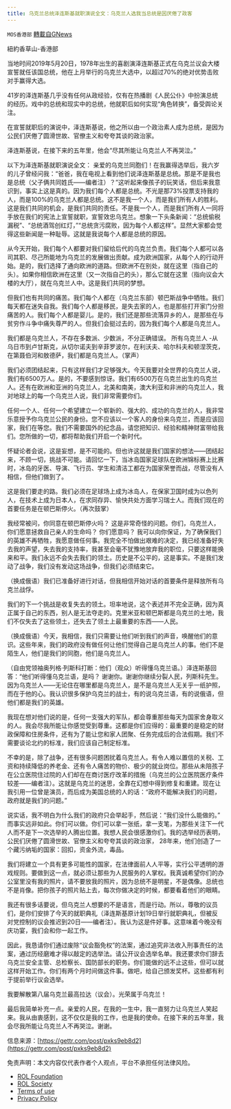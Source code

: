 ```yaml
---
title: 乌克兰总统泽连斯基就职演说全文：乌克兰人选我当总统是因厌倦了政客
---
```

`MOS香港部` [轉載自GNews](https://gnews.org/zh-hans/2090816/)

紐約香草山-香港部

当地时间2019年5月20日，1978年出生的喜剧演泽连斯基正式在乌克兰议会大楼宣誓就任该国总统，他在上月举行的乌克兰大选中，以超过70%的绝对优势击败对手赢得大选。

41岁的泽连斯基几乎没有任何从政经验，仅有在热播剧《人民公仆》中扮演总统的经历。戏中的总统和现实中的总统，他就职后如何实现“角色转换”，备受舆论关注。

在宣誓就职后的演说中，泽连斯基说，他之所以由一个政治素人成为总统，是因为公民们厌倦了圆滑世故、官僚主义和夸夸其谈的政治家。

泽连斯基说，在接下来的五年里，他会“尽其所能让乌克兰人不再哭泣。”

以下为泽连斯基就职演说全文： 亲爱的乌克兰同胞们！在我赢得选举后，我六岁的儿子曾经问我：“爸爸，我在电视上看到他们说泽连斯基是总统。那是不是我也是总统（父子俩共同姓氏——编者注）？”这听起来像孩子的玩笑话，但后来我意识到，事实上这是真的。因为我们每个人都是总统。不光是那73%投票支持我的人，而是100%的乌克兰人都是总统。这不是我一个人，而是我们所有人的胜利。这是我们共同的机会，是我们共同的责任。不是我一个人，而是我们所有人一同将手放在我们的宪法上宣誓就职，宣誓效忠乌克兰。想象一下头条新闻：“总统偷税漏税”、“总统酒驾创红灯，”“总统贪污腐败，因为每个人都这样”。显然大家都会觉得这些新闻是一种耻辱。这就是我说每个人都是总统的原因。

从今天开始，我们每个人都要对我们留给后代的乌克兰负责。我们每个人都可以各司其职、尽己所能地为乌克兰的发展做出贡献。成为欧洲国家，从每个人的行动开始。是的，我们选择了通向欧洲的道路。但欧洲不在别处，就在这里（指自己的头）。如果你相信欧洲在这里（又一次指自己的头），那么它就在这里（指向议会大楼的大厅），就在乌克兰人中。这是我们共同的梦想。

但我们也有共同的痛苦。我们每个人都在（乌克兰东部）顿巴斯战争中牺牲。我们每天都在迷失自我。我们每个人都是移民，是失去家的人，也是那些打开家门分担痛苦的人。我们每个人都是婴儿。是的，我们还是那些流落异乡的人，是那些在与贫穷作斗争中痛失尊严的人。但我们会挺过去的，因为我们每个人都是乌克兰人。

我们都是乌克兰人，不存在多数派、少数派，不分正确错误。 所有乌克兰人 -从乌日市到卢甘斯克，从切尔诺夫到辛菲罗波尔，在利沃夫、哈尔科夫和顿涅茨克，在第聂伯河和敖德萨，我们都是乌克兰人。（掌声）

我们必须团结起来，只有这样我们才足够强大。今天我要对全世界的乌克兰人说，我们有6500万人。是的，不要感到惊讶。我们有6500万在乌克兰出生的乌克兰人。还有在欧洲和亚洲的乌克兰人，北美和南美，澳大利亚和非洲的乌克兰人，我对地球上的每一个乌克兰人说，我们非常需要你们。

任何一个人、任何一个希望建立一个崭新的、强大的、成功的乌克兰的人，我非常乐意授予你乌克兰公民的身份。您不应该以一个客人的身份来乌克兰，而是应该回家，我们在等您。我们不需要国外的纪念品，请您把知识、经验和精神财富带给我们。您所做的一切，都将帮助我们开启一个新时代。

怀疑论者会说，这是妄想，是不可能的。但也许这就是我们国家的想法——团结起来，不顾一切，挑战不可能。请回忆一下，当冰岛国家足球队在欧洲锦标赛上比赛时，冰岛的牙医、导演、飞行员、学生和清洁工都在为国家荣誉而战，尽管没有人相信，但他们做到了。

这是我们要走的路。我们必须在足球场上成为冰岛人，在保家卫国时成为以色列人，在技术上成为日本人，在求同存异、愉快共处方面学习瑞士人。而我们现在的首要任务是在顿巴斯停火。（再次鼓掌）

我经常被问，你同意在顿巴斯停火吗？ 这是非常奇怪的问题。你们，乌克兰人，你们愿意拯救自己亲人的生命吗？ 你们愿意吗？ 我可以向你保证，为了确保我们的英雄不再牺牲，我愿意做任何事。我完全不怕做出艰难的决定，我已经准备好失去我的声望，失去我的支持率，我甚至会毫不犹豫地放弃我的职位，只要这样能换来和平。我们永远不会失去我们的领土。历史是不公平的，这是事实。不是我们发动了战争，我们没有发动这场战争，但我们必须结束它。

（换成俄语）我们已准备好进行对话，但我相信开始对话的首要条件是释放所有乌克兰战俘。

我们的下一个挑战是收复失去的领土。坦率地说，这个表述并不完全正确，因为真正属于自己的东西，别人是无法夺走的。克里米亚和顿巴斯都是乌克兰的土地，我们不仅失去了这些领土，还失去了领土上最重要的东西——人民。

（换成俄语）今天，我相信，我们只需要让他们听到我们的声音，唤醒他们的意识。这些年来，我们的政府没有做任何让他们觉得自己是乌克兰人的事。他们不是陌生人，他们是我们的同胞，他们是乌克兰人。

（自由党领袖奥列格·列斯科打断：他们（观众）听得懂乌克兰语。）泽连斯基回答：“他们听得懂乌克兰语，是吗？ 谢谢你。谢谢你继续分裂人民，列斯科先生。因为乌克兰人——无论住在哪里都是乌克兰人，是不是乌克兰人无关乎一纸护照，而在于他的心。我认识很多保护乌克兰的战士，有的说乌克兰语，有的说俄语，但他们都是我们的英雄。

我现在想对他们说的是，任何一支强大的军队，都会尊重那些每天为国家舍身取义的人。我会尽我所能让你感觉受到尊重。这都是你们应得的：最重要的是稳定的财政保障和住房条件，还有为了能让您和家人团聚、任务完成后的合法假期。我们不需要谈论北约的标准，我们应该自己制定标准。

不幸的是，除了战争，还有很多问题困扰着乌克兰人。有令人难以置信的关税、工资和持续降低的养老金、还有令人痛苦的物价、极少的就业岗位。那些从未陪孩子在公立医院住过院的人们却在在商讨医疗改革的措施（乌克兰的公立医院医疗条件较差——编者注）。这就是乌克兰的迷思，全靠在幻想中得到修复和重建。现在让我引用一位曾是演员，而后成为美国总统的人的话：“政府不能解决我们的问题，政府就是我们的问题。”

说实话，我不明白为什么我们的政府只会举起手，然后说：“我们没什么能做的。” 而事实远非如此。你们可以做。你们可以拿一张纸，拿一支笔，为那些关注下一代人而不是下一次选举的人腾出位置。我想人民会很感激你们。我的选举经历表明，公民们厌倦了圆滑世故、官僚主义和夸夸其谈的政治家， 28年来，他们创造了一个藏污纳垢的国家：回扣，资金外流，毒品。

我们将建立一个具有更多可能性的国家，在法律面前人人平等，实行公平透明的游戏规则。要做到这一点，就必须让那些为人民服务的人掌权。我真诚希望你们的办公室里没有我的照片，请不要放我的照片，因为总统不是明星，不是偶像。总统也不是肖像。把你孩子的照片贴上去，每次你做决定的时候，都要看着他们的眼睛。

我还有很多话要说，但乌克兰人想要的不是语言，而是行动。所以，尊敬的议员们，是你们安排了今天的就职典礼（泽连斯基原计划19日举行就职典礼，但被反对党控制的议会推迟到20日——编者注）。我认为这是件好事。这意味着今晚没有庆功宴，我们会和你一起工作。

因此，我恳请你们通过废除“议会豁免权”的法案，通过追究非法收入刑事责任的法案，通过历经磨难才得以敲定的选举法。请公开议会选举名单。我还要求你们辞去乌克兰安全主管、总检察长、国防部长的职务。你们能做的远不止这些，但可以就这样开始工作。你们有两个月时间做这件事。做吧，给自己颁发奖杯。这些都有利于提前举行议会选举。

我要解散第八届乌克兰最高拉达（议会）。光荣属于乌克兰！

最后我简单补充一点。亲爱的人民，在我的一生中，我一直努力让乌克兰人笑起来。我从由衷感到，这不仅仅是我的工作，也是我的使命。在接下来的五年里，我会尽我所能让乌克兰人不再哭泣。谢谢。

信息来源：[https://gettr.com/post/pxks9eb8d2](https://gettr.com/post/pxks9eb8d2)

 

免责声明：本文内容仅代表作者个人观点，平台不承担任何法律风险。

- [ROL Foundation](https://rolfoundation.org/)
- [ROL Society](https://rolsociety.org/)
- [Terms of use](https://gnews.org/terms-of-use-3/)
- [Privacy Policy](https://gnews.org/privacy-policy/)
